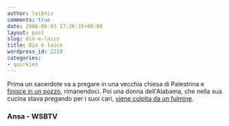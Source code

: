 ```yaml
---
author: leibniz
comments: true
date: 2006-06-03 17:26:15+00:00
layout: post
slug: dio-e-laico
title: Dio è laico
wordpress_id: 2210
categories:
- quirkies
---
```


Prima un sacerdote va a pregare in una vecchia chiesa di Palestrina e [finisce in un pozzo](http://www.ansa.it/main/notizie/fdg/200605312149243977/200605312149243977.html), rimanendoci. Poi una donna dell'Alabama, che nella sua cucina stava pregando per i suoi cari, [viene colpita da un fulmine](http://www.wsbtv.com/news/9293414/detail.html).


### Ansa - WSBTV
